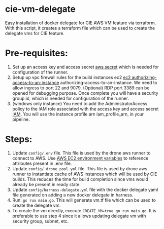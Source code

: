 # cie-vm-delegate
Easy installation of docker delegate for CIE AWS VM feature via terraform. With this script, it creates a terraform file which can be used to create the delegate vms for CIE feature.

# Pre-requisites:
1. Set up an access key and access secret [aws secret](https://docs.aws.amazon.com/IAM/latest/UserGuide/id_credentials_access-keys.html#Using_CreateAccessKey) which is needed for configuration of the runner.
2. Setup up vpc firewall rules for the build instances ec2 [ec2 authorizing-access-to-an-instance](https://docs.aws.amazon.com/AWSEC2/latest/UserGuide/authorizing-access-to-an-instance.html)
authorizing-access-to-an-instance. We need to allow ingress to port 22 and 9079. (Optional) RDP port 3389 can be opened for debugging purpose. Once complete you will have a security group id, which is needed for configuration of the runner.
3. (windows only instance) You need to add the AdministratorAccess policy to the IAM role associated with the access key and access secret [IAM](https://console.aws.amazon.com/iamv2/home#/users). You will use the instance profile arn iam_profile_arn, in your pipeline.

# Steps:
1. Update `config/.env` file. This file is used by the drone aws runner to connect to AWS. Use [AWS EC2 environment variables](https://docs.drone.io/runner/aws/installation/#aws-ec2-environment-variables) to reference attributes present in .env file.
2. Update `config/.drone_pool.yml` file. This file is used by drone aws runner to instantiate cache of AWS instances which will be used by CIE builds. This reduces the time for build completion since vms would already be present in ready state.
3. Update `config/harness-delegate.yml` file with the docker delegate yaml file generated on adding a new docker delegate in harness.
4. Run: `go run main.go`. This will generate vm.tf file which can be used to create the delegate vm.
5. To create the vm directly, execute `CREATE_VM=true go run main.go`. It is preferable to use step 4 since it allows updating delegate vm with security group, subnet, etc.
